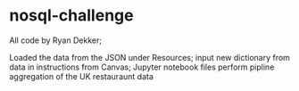 # nosql-challenge

All code by Ryan Dekker; 

Loaded the data from the JSON under Resources;
input new dictionary from data in instructions from Canvas;
Jupyter notebook files perform pipline aggregation of the UK restauraunt data
